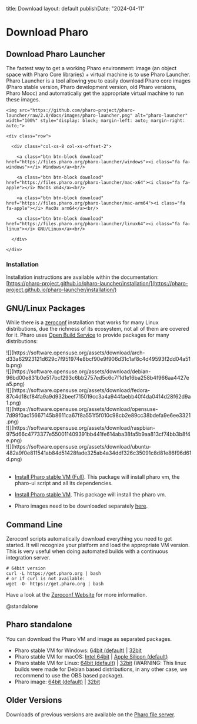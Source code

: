 title: Download
layout: default
publishDate: "2024-04-11"

# Download Pharo

<div class="container-fluid">

<div class="row">

  <div class="col-md-12">

## Download **Pharo Launcher**

The fastest way to get a working Pharo environment: image \(an object space with Pharo Core libraries\) + virtual machine is to use Pharo Launcher. Pharo Launcher is a tool allowing you to easily download Pharo core images \(Pharo stable version, Pharo development version, old Pharo versions, Pharo Mooc\) and automatically get the appropriate virtual machine to run these images.

  </div>

</div>

<div class="row">

  <div class="col-md-6">

    <img src="https://github.com/pharo-project/pharo-launcher/raw/2.0/docs/images/pharo-launcher.png" alt="pharo-launcher" width="100%" style="display: block; margin-left: auto; margin-right: auto;">

  </div>

  <div class="col-md-6">

    <div class="row">

      <div class="col-xs-8 col-xs-offset-2">

        <a class="btn btn-block download" href="https://files.pharo.org/pharo-launcher/windows"><i class="fa fa-windows"></i> Windows</a><br/>

        <a class="btn btn-block download" href="https://files.pharo.org/pharo-launcher/mac-x64"><i class="fa fa-apple"></i> MacOs x64</a><br/>

        <a class="btn btn-block download" href="https://files.pharo.org/pharo-launcher/mac-arm64"><i class="fa fa-apple"></i> MacOs arm64</a><br/>

        <a class="btn btn-block download" href="https://files.pharo.org/pharo-launcher/linux64"><i class="fa fa-linux"></i> GNU/Linux</a><br/>

      </div>

    </div>

  </div>

</div>


<div class="row">

  <div class="col-md-12">

### Installation

Installation instructions are available within the documentation: [https://pharo-project.github.io/pharo-launcher/installation/](https://pharo-project.github.io/pharo-launcher/installation/)
  </div>

</div>


<div class="row">

  <div class="col-md-12">

## GNU/Linux Packages

While there is a [zeroconf](https://get.pharo.org) installation that works for many Linux distributions, due the richness of its ecosystem, not all of them are covered for it. Pharo uses [Open Build Service](https://build.opensuse.org) to provide packages for many distributions:

 <div class="row text-center">

<div class="col-xs-2">
![](https://software.opensuse.org/assets/download/arch-d33a62923121d629c7f951974e8bcf90e9f906d31c1af8c4d49593f2dd04a51b.png)</div>

<div class="col-xs-2">
![](https://software.opensuse.org/assets/download/debian-96bd00e831b0e517bcf293c6bb2757ed5c6c7f1d1e16ba258b4f966aa4427ea5.png)</div>

<div class="col-xs-2">
![](https://software.opensuse.org/assets/download/fedora-87c4d18cf84fa9a9d932beef715019cc3a4a944faebb40f4da0414d28f62d9a1.png)</div>

<div class="col-xs-2">
![](https://software.opensuse.org/assets/download/opensuse-7d99f0ac15667145b8611ca67f8a551f5f010c98cb2e89cc38bdefa9e6ee3321.png)</div>

<div class="col-xs-2">
![](https://software.opensuse.org/assets/download/raspbian-975d66c4773377e550011409391bb441fe614aba38fa5b9aa813cf74bb3b8f4e.png)</div>

<div class="col-xs-2">
![](https://software.opensuse.org/assets/download/ubuntu-482a9f0e811541ab84d51428fade325ab4a34ddf326c35091c8d81e86f96d61d.png)</div>

</div>

</br>

- [Install Pharo stable VM (Full)](https://software.opensuse.org//download.html?project=devel:languages:pharo:stable&package=pharo-ui). This package will install pharo vm, the pharo-ui script and all its dependencies.
- [Install Pharo stable VM](https://software.opensuse.org/download.html?project=devel:languages:pharo:stable&package=pharo). This package will install the pharo vm.
- Pharo images need to be downloaded separately [here](https://files.pharo.org/get-files/110/pharo64.zip).
  
   </div>

</div>


<div class="row">

  <div class="col-md-12">

## Command Line

<span id="commandLine"/>

Zeroconf scripts automatically download everything you need to get started. It will recognize your platform and load the appropriate VM version. This is very useful when doing automated builds with a continuous integration server.

```language=Bash
# 64bit version
curl -L https://get.pharo.org | bash
# or if curl is not available:
wget -O- https://get.pharo.org | bash
```

Have a look at the [Zeroconf Website](https://get.pharo.org/) for more information.

  </div>

</div>


<div class="row">

  <div class="col-md-12">

@standalone
## Pharo standalone

You can download the Pharo VM and image as separated packages.

<ul>
<li><i class="fa fa-windows"></I> Pharo stable VM for Windows: <a href="http://files.pharo.org/get-files/120/pharo-vm-Windows-x86_64-stable.zip">64bit (default)</a> | <a href="http://files.pharo.org/get-files/120/pharo-vm-Windows-X86-stable.zip">32bit</a></li>
<li><i class="fa fa-apple"></I> Pharo stable VM for macOS: <a href="http://files.pharo.org/get-files/120/pharo-vm-Darwin-x86_64-stable.zip">Intel 64bit</a> | <a href="http://files.pharo.org/get-files/120/pharo-vm-Darwin-arm64-stable.zip">Apple Silicon (default)</a></li>
<li><i class="fa fa-linux"></I> Pharo stable VM for Linux: <a href="http://files.pharo.org/get-files/120/pharo-vm-Linux-x86_64-stable.zip">64bit (default)</a> | <a href="https://files.pharo.org/get-files/100/pharo-linux-stable.zip">32bit</a>  (WARNING: This linux builds were made for Debian based distributions, in any other case, we recommend to use the OBS based package).</li>
<li>Pharo image: <a href="https://files.pharo.org/get-files/120/pharo64.zip">64bit (default)</a> | <a href="http://files.pharo.org/image/100/stable-32.zip">32bit</a></li>
</ul>

  </div>

</div>


<div class="row">

  <div class="col-md-12">

## Older Versions


Downloads of previous versions are available on the [Pharo file server](https://files.pharo.org/).
  </div>

</div>

</div>

